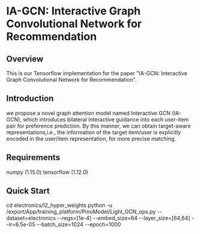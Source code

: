 # IA-GCN: Interactive Graph Convolutional Network for Recommendation

## Overview
This is our Tensorflow implementation for the paper "IA-GCN: Interactive Graph Convolutional Network for Recommendation".

## Introduction 
we propose a novel graph attention model named Interactive GCN (IA-GCN), which introduces bilateral interactive guidance into each user-item pair for preference prediction. By this manner, we can obtain target-aware representations,i.e., the information of the target item/user is explicitly encoded in the user/item representation, for more precise matching. 

## Requirements
numpy (1.15.0)
tensorflow (1.12.0)

## Quick Start
cd electronics/l2_hyper_weights
python -u /export/App/training_platform/PinoModel/Light_GCN_ops.py --dataset=electronics --regs=[1e-4] --embed_size=64 --layer_size=[64,64] --lr=6.5e-05 --batch_size=1024 --epoch=1000
